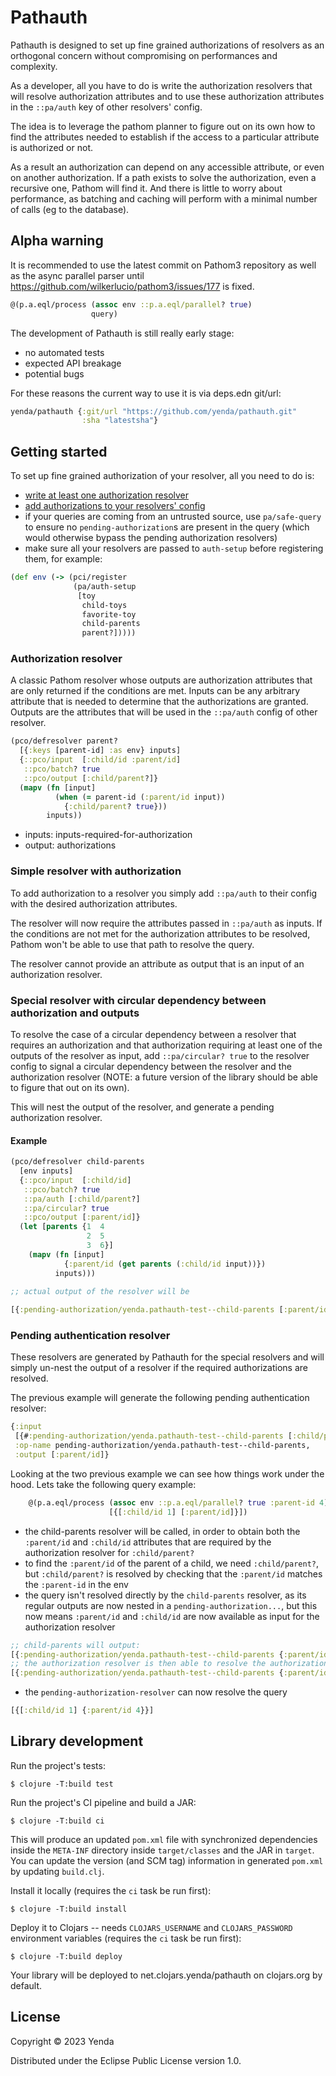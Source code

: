# Pathauth

  Pathauth is designed to set up fine grained authorizations of resolvers as an orthogonal
  concern without compromising on performances and complexity.
  
  As a developer, all you have to do is write the authorization resolvers that will resolve authorization attributes and to use these authorization attributes in the `::pa/auth` key of other resolvers' config.
  
  The idea is to leverage the pathom planner to figure out on its own how to find the attributes needed to establish if the access to a particular attribute is authorized or not.
  
 As a result an authorization can depend on any accessible attribute, or even on another authorization. If a path exists to solve the authorization, even a recursive one, Pathom will find it. And there is little to worry about performance, as batching and caching will perform with a minimal number of calls (eg to the database).

## Alpha warning

It is recommended to use the latest commit on Pathom3 repository as well as the async parallel parser until https://github.com/wilkerlucio/pathom3/issues/177 is fixed.

```clojure
@(p.a.eql/process (assoc env ::p.a.eql/parallel? true) 
                  query)
```

The development of Pathauth is still really early stage:
- no automated tests
- expected API breakage
- potential bugs

For these reasons the current way to use it is via deps.edn git/url:
```clojure
yenda/pathauth {:git/url "https://github.com/yenda/pathauth.git"
                :sha "latestsha"}
```

## Getting started

To set up fine grained authorization of your resolver, all you need to do is:
- [write at least one authorization resolver](#authorization-resolver)
- [add authorizations to your resolvers' config](#simple-resolver-with-authorization)
- if your queries are coming from an untrusted source, use `pa/safe-query` to ensure no `pending-authorization`s are present in the query (which would otherwise bypass the pending authorization resolvers)
- make sure all your resolvers are passed to `auth-setup` before registering them, for example:

```clojure
(def env (-> (pci/register
              (pa/auth-setup
               [toy
                child-toys
                favorite-toy
                child-parents
                parent?]))))
```
 

### Authorization resolver

A classic Pathom resolver whose outputs are authorization attributes that are only returned if the conditions are met.
Inputs can be any arbitrary attribute that is needed to determine that the authorizations are granted.
Outputs are the attributes that will be used in the `::pa/auth` config of other resolver.

```clojure
(pco/defresolver parent?
  [{:keys [parent-id] :as env} inputs]
  {::pco/input  [:child/id :parent/id]
   ::pco/batch? true
   ::pco/output [:child/parent?]}
  (mapv (fn [input]
          (when (= parent-id (:parent/id input))
            {:child/parent? true}))
        inputs))
```


- inputs: inputs-required-for-authorization
- output: authorizations

### Simple resolver with authorization

To add authorization to a resolver you simply add `::pa/auth` to their config with the desired authorization attributes.

The resolver will now require the attributes passed in `::pa/auth` as inputs. If the conditions are not met for the authorization attributes to be resolved, Pathom won't be able to use that path to resolve the query.

The resolver cannot provide an attribute as output that is an input of an authorization resolver.

### Special resolver with circular dependency between authorization and outputs

To resolve the case of a circular dependency between a resolver that requires an
authorization and that authorization requiring at least one of the outputs of the resolver
as input, add `::pa/circular? true` to the resolver config to signal a circular dependency between the resolver and the authorization resolver (NOTE: a future version of the library should be able to figure that out on its own).

This will nest the output of the resolver, and generate a pending authorization resolver.

#### Example

```clojure
(pco/defresolver child-parents
  [env inputs]
  {::pco/input  [:child/id]
   ::pco/batch? true
   ::pa/auth [:child/parent?]
   ::pa/circular? true
   ::pco/output [:parent/id]}
  (let [parents {1  4
                 2  5
                 3  6}]
    (mapv (fn [input]
            {:parent/id (get parents (:child/id input))})
          inputs)))
 
;; actual output of the resolver will be

[{:pending-authorization/yenda.pathauth-test--child-parents [:parent/id :child/id]}]
```


### Pending authentication resolver

These resolvers are generated by Pathauth for the special resolvers and will simply un-nest the output of a resolver if the required authorizations are resolved.

The previous example will generate the following pending authentication resolver:

```clojure
{:input
 [{#:pending-authorization/yenda.pathauth-test--child-parents [:child/parent? :parent/id :child/id]}],
 :op-name pending-authorization/yenda.pathauth-test--child-parents,
 :output [:parent/id]}
```

Looking at the two previous example we can see how things work under the hood. Lets take the following query example:

```clojure
    @(p.a.eql/process (assoc env ::p.a.eql/parallel? true :parent-id 4)
                      [{[:child/id 1] [:parent/id]}])
```
- the child-parents resolver will be called, in order to obtain both the `:parent/id` and `:child/id` attributes that are required by the authorization resolver for `:child/parent?`
- to find the `:parent/id` of the parent of a child, we need `:child/parent?`, but `:child/parent?` is resolved by checking that the `:parent/id` matches the `:parent-id` in the env
- the query isn't resolved directly by the `child-parents` resolver, as its regular outputs are now nested in a `pending-authorization...`, but this now means `:parent/id` and `:child/id` are now available as input for the authorization resolver

```clojure
;; child-parents will output:
[{:pending-authorization/yenda.pathauth-test--child-parents {:parent/id 4 :child/id 1}}]
;; the authorization resolver is then able to resolve the authorization attribute
[{:pending-authorization/yenda.pathauth-test--child-parents {:parent/id 4 :child/id 1 :child/parent? true}}]
```
- the `pending-authorization-resolver` can now resolve the query
```clojure
[{[:child/id 1] {:parent/id 4}}]
```

## Library development

Run the project's tests:

    $ clojure -T:build test

Run the project's CI pipeline and build a JAR:

    $ clojure -T:build ci

This will produce an updated `pom.xml` file with synchronized dependencies inside the `META-INF`
directory inside `target/classes` and the JAR in `target`. You can update the version (and SCM tag)
information in generated `pom.xml` by updating `build.clj`.

Install it locally (requires the `ci` task be run first):

    $ clojure -T:build install

Deploy it to Clojars -- needs `CLOJARS_USERNAME` and `CLOJARS_PASSWORD` environment
variables (requires the `ci` task be run first):

    $ clojure -T:build deploy

Your library will be deployed to net.clojars.yenda/pathauth on clojars.org by default.

## License

Copyright © 2023 Yenda

Distributed under the Eclipse Public License version 1.0.
